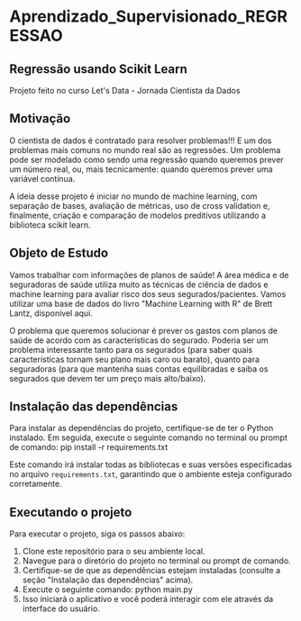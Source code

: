 # Aprendizado_Supervisionado_REGRESSAO

## Regressão usando Scikit Learn
Projeto feito no curso Let's Data - Jornada Cientista da Dados

## Motivação 

O cientista de dados é contratado para resolver problemas!!! E um dos problemas mais comuns no mundo real são as regressões. Um problema pode ser modelado como sendo uma regressão quando queremos prever um número real, ou, mais tecnicamente: quando queremos prever uma variável contínua.

A ideia desse projeto é iniciar no mundo de machine learning, com separação de bases, avaliação de métricas, uso de cross validation e, finalmente, criação e comparação de modelos preditivos utilizando a biblioteca scikit learn.

## Objeto de Estudo 

Vamos trabalhar com informações de planos de saúde! A área médica e de seguradoras de saúde utiliza muito as técnicas de ciência de dados e machine learning para avaliar risco dos seus segurados/pacientes. Vamos utilizar uma base de dados do livro "Machine Learning with R" de Brett Lantz, disponível aqui.

O problema que queremos solucionar é prever os gastos com planos de saúde de acordo com as características do segurado. Poderia ser um problema interessante tanto para os segurados (para saber quais características tornam seu plano mais caro ou barato), quanto para seguradoras (para que mantenha suas contas equilibradas e saiba os segurados que devem ter um preço mais alto/baixo).

## Instalação das dependências

Para instalar as dependências do projeto, certifique-se de ter o Python instalado. Em seguida, execute o seguinte comando no terminal ou prompt de comando: pip install -r requirements.txt

Este comando irá instalar todas as bibliotecas e suas versões especificadas no arquivo `requirements.txt`, garantindo que o ambiente esteja configurado corretamente.

## Executando o projeto

Para executar o projeto, siga os passos abaixo:

1. Clone este repositório para o seu ambiente local.
2. Navegue para o diretório do projeto no terminal ou prompt de comando.
3. Certifique-se de que as dependências estejam instaladas (consulte a seção "Instalação das dependências" acima).
4. Execute o seguinte comando: python main.py
5. Isso iniciará o aplicativo e você poderá interagir com ele através da interface do usuário.
